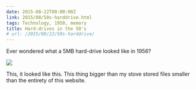 ```yaml
---
date: 2015-08-22T00:00:00Z
link: 2015/08/50s-harddrive.html
tags: Technology, 1950, memory
title: Hard-drives in the 50's
# url: /2015/08/22/50s-harddrive/
---
```


Ever wondered what a 5MB hard-drive looked like in 1956?
<div class="image">
<img src="/images/harddrive.jpg">
</div>

This, it looked like this. This thing bigger than my stove stored files smaller than the entirety of this website.
